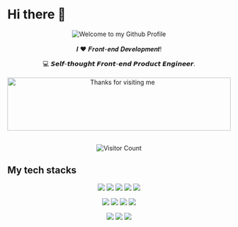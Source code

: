 # Hi there 👋
<div align="center">
  <img src="https://github.com/BrunnerLivio/brunnerlivio/blob/master/images/welcome.png?raw=true" style="max-width: 100%;" alt="Welcome to my Github Profile" />
  <br />
  <br />
  𝑰 ❤️ 𝑭𝒓𝒐𝒏𝒕-𝒆𝒏𝒅 𝑫𝒆𝒗𝒆𝒍𝒐𝒑𝒎𝒆𝒏𝒕!

:computer: 𝙎𝙚𝙡𝙛-𝙩𝙝𝙤𝙪𝙜𝙝𝙩 𝙁𝙧𝙤𝙣𝙩-𝙚𝙣𝙙 𝙋𝙧𝙤𝙙𝙪𝙘𝙩 𝙀𝙣𝙜𝙞𝙣𝙚𝙚𝙧.
  <br />
  <br />
  <img height="120" alt="Thanks for visiting me" width="100%" src="https://raw.githubusercontent.com/BrunnerLivio/brunnerlivio/master/images/marquee.svg" />
  <br />
  <br />
  
  ![Visitor Count](https://profile-counter.glitch.me/Cheeze-Man/count.svg)
  
</div>

## My tech stacks
<p align="center">
  <img  src="https://readme-components.vercel.app/api?component=logo&fill=black&logo=html5&svgfill=f06629">
  <img  src="https://readme-components.vercel.app/api?component=logo&fill=black&logo=CSS3&svgfill=028dd1">
  <img  src="https://readme-components.vercel.app/api?component=logo&fill=black&logo=javascript&svgfill=f6df1c">
  <img  src="https://readme-components.vercel.app/api?component=logo&fill=black&logo=typescript&svgfill=028dd1">
  <img  src="https://readme-components.vercel.app/api?component=logo&fill=black&logo=sass&svgfill=cd6799">
</p>

<p align="center">
  <img  src="https://readme-components.vercel.app/api?component=logo&fill=black&logo=Next.js&svgfill=white">
  <img  src="https://readme-components.vercel.app/api?component=logo&fill=black&logo=react&animation=spin&svgfill=15d8fe">
  <img  src="https://readme-components.vercel.app/api?component=logo&fill=black&logo=reactrouter&svgfill=d10a22">
  <img  src="https://readme-components.vercel.app/api?component=logo&fill=black&logo=Tanstack-Query&svgfill=f05639">
</p>

<p align="center">
  <img  src="https://readme-components.vercel.app/api?component=logo&fill=black&logo=Axios&svgfill=f05639">
  <img  src="https://readme-components.vercel.app/api?component=logo&fill=black&logo=git&svgfill=f05639">
  <img  src="https://readme-components.vercel.app/api?component=logo&fill=black&logo=github">
<!--   <img  src="https://readme-components.vercel.app/api?component=logo&fill=black&logo=figma&svgfill=ffffff"> -->
</p>
